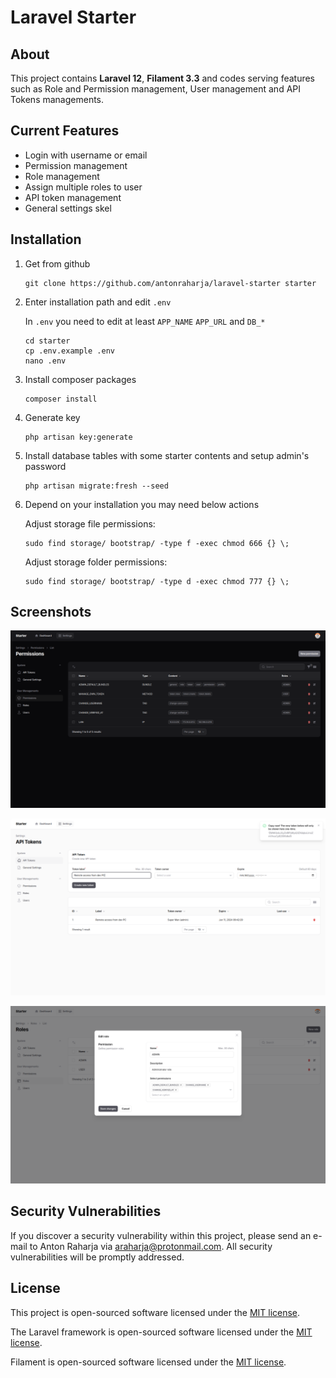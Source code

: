 # Laravel Starter

## About

This project contains **Laravel 12**, **Filament 3.3** and codes serving features such as Role and Permission management, User management and API Tokens managements.

## Current Features

- Login with username or email
- Permission management
- Role management
- Assign multiple roles to user
- API token management
- General settings skel

## Installation

1. Get from github
   ```
   git clone https://github.com/antonraharja/laravel-starter starter
   ```

2. Enter installation path and edit `.env`
   
   In `.env` you need to edit at least `APP_NAME` `APP_URL` and `DB_*`
   ```
   cd starter
   cp .env.example .env
   nano .env
   ```

3. Install composer packages
   ```
   composer install
   ```

4. Generate key
   ```
   php artisan key:generate
   ```

5. Install database tables with some starter contents and setup admin's password
   ```
   php artisan migrate:fresh --seed
   ```

6. Depend on your installation you may need below actions

   Adjust storage file permissions:
   ```
   sudo find storage/ bootstrap/ -type f -exec chmod 666 {} \;
   ```

   Adjust storage folder permissions:
   ```
   sudo find storage/ bootstrap/ -type d -exec chmod 777 {} \;
   ```

## Screenshots

![Permission List](contribs/screenshots/1_permission_list_dark.png?raw=1 "Permission List")

![Create API Token](contribs/screenshots/3_api_token_create.png?raw=1 "Creare API Token")

![Edit Role](contribs/screenshots/2_role_edit.png?raw=1 "Edit Role")

## Security Vulnerabilities

If you discover a security vulnerability within this project, please send an e-mail to Anton Raharja via [araharja@protonmail.com](mailto:araharja@protonmail.com). All security vulnerabilities will be promptly addressed.

## License

This project is open-sourced software licensed under the [MIT license](https://github.com/antonraharja/laravel-starter/blob/master/LICENSE).

The Laravel framework is open-sourced software licensed under the [MIT license](https://opensource.org/licenses/MIT).

Filament is open-sourced software licensed under the [MIT license](https://github.com/filamentphp/filament/blob/3.x/LICENSE.md).
